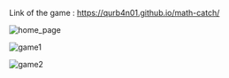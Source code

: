 Link of the game : https://qurb4n01.github.io/math-catch/

![home_page](https://github.com/user-attachments/assets/c7fa31dd-6259-4913-9ef2-6cb7fde9343e)

![game1](https://github.com/user-attachments/assets/29ee4f6a-4e72-4fd0-a579-7b5b7006db90)

![game2](https://github.com/user-attachments/assets/e8625808-9e2d-46bd-8e52-978355d94fba)

